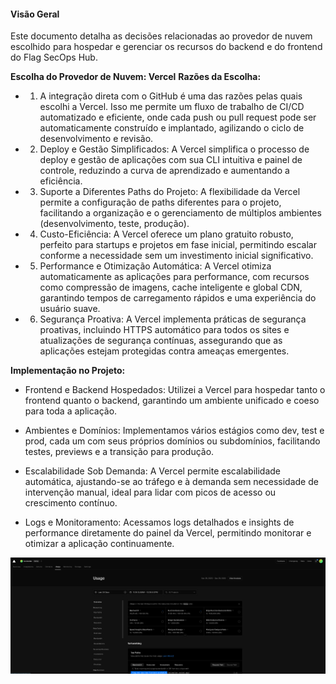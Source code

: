 #### Visão Geral

Este documento detalha as decisões relacionadas ao provedor de nuvem escolhido para hospedar e gerenciar os recursos do backend e do frontend do Flag SecOps Hub.

**Escolha do Provedor de Nuvem: Vercel**
**Razões da Escolha:**

- 1. A integração direta com o GitHub é uma das razões pelas quais escolhi a Vercel. Isso me permite um fluxo de trabalho de CI/CD automatizado e eficiente, onde cada push ou pull request pode ser automaticamente construído e implantado, agilizando o ciclo de desenvolvimento e revisão.

- 2. Deploy e Gestão Simplificados: A Vercel simplifica o processo de deploy e gestão de aplicações com sua CLI intuitiva e painel de controle, reduzindo a curva de aprendizado e aumentando a eficiência.

- 3. Suporte a Diferentes Paths do Projeto: A flexibilidade da Vercel permite a configuração de paths diferentes para o projeto, facilitando a organização e o gerenciamento de múltiplos ambientes (desenvolvimento, teste, produção).

- 4. Custo-Eficiência: A Vercel oferece um plano gratuito robusto, perfeito para startups e projetos em fase inicial, permitindo escalar conforme a necessidade sem um investimento inicial significativo.

- 5. Performance e Otimização Automática: A Vercel otimiza automaticamente as aplicações para performance, com recursos como compressão de imagens, cache inteligente e global CDN, garantindo tempos de carregamento rápidos e uma experiência do usuário suave.

- 6. Segurança Proativa: A Vercel implementa práticas de segurança proativas, incluindo HTTPS automático para todos os sites e atualizações de segurança contínuas, assegurando que as aplicações estejam protegidas contra ameaças emergentes.

**Implementação no Projeto:**

- Frontend e Backend Hospedados: Utilizei a Vercel para hospedar tanto o frontend quanto o backend, garantindo um ambiente unificado e coeso para toda a aplicação.

- Ambientes e Domínios: Implementamos vários estágios como dev, test e prod, cada um com seus próprios domínios ou subdomínios, facilitando testes, previews e a transição para produção.

- Escalabilidade Sob Demanda: A Vercel permite escalabilidade automática, ajustando-se ao tráfego e à demanda sem necessidade de intervenção manual, ideal para lidar com picos de acesso ou crescimento contínuo.

- Logs e Monitoramento: Acessamos logs detalhados e insights de performance diretamente do painel da Vercel, permitindo monitorar e otimizar a aplicação continuamente.

![vercel](../images/vercel.png)
